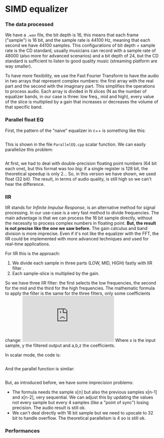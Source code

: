# SIMD equalizer #
### The data processed ###
We have a `.wav` file, the bit depth is 16, this means that each frame ("sample") is 16 bit, and the sample rate is 44100 Hz, meaning that each second we have 44100 samples. 
This configurations of bit depth + sample rate is the CD standard, usually musicians can record with a sample rate of 48000 (also more for advanced scenarios) and a bit depth of 24, but the CD standard is sufficient to 
listen to good quality music (streaming platform are way smaller).

To have more flexibility, we use the Fast Fourier Transform to have the audio in two arrays that represent complex numbers: the first array with the real part and the second with the imaginary part. This simplifies the operations
to process audio. Each array is divided in N slices (N as the number of equalizer bands, in our case is three: low freq., mid and high), every value of the slice is multiplied by a gain that increases or decreases the volume of that specific band.

### Parallel float EQ ###
First, the pattern of the "naive" equalizer in c++ is something like this:
```

```

This is shown in the file ```ParallelEQ.cpp``` scalar function.
We can easily parallelize this problem:
```

```

At first, we had to deal with double-precision floating point numbers (64 bit each one), but this format was too big: if a single register is 128 bit, the theoretical speedup is only 2...
So, in this version we have shown, we used float (32 bit). The result, in terms of audio quality, is still high so we can't hear the difference. 

### IIR ###
IIR stands for *Infinite Impulse Response*, is an alternative method for signal processing. In our use-case is a very fast method to divide frequencies. The main advantage is that we can process the 16 bit sample directly, without the necessity to process complex numbers in floating point.
**But, the result is not precise like the one we saw before.** The gain calculus and band division is more imprecise.
Even if it's not like the equalizer with the FFT, the IIR could be implemented with more advanced techniques and used for real-time applications.

For IIR this is the approach:
1. We divide each sample in three parts (LOW, MID, HIGH) fastly with IIR filter .
2. Each sample-slice is multiplied by the gain.

So we have three IIR filter: the first selects the low frequencies, the second for the mid and the third for the high frequencies. The mathematic formula to apply the filter is the same for the three filters, only some coefficients change:
![IIR](https://latex.codecogs.com/png.latex?y%5Bn%5D%20%3D%20%5Cfrac%7B%5Csum_%7Bk%3D0%7D%5EM%20b_k%20x%5Bn-k%5D%7D%7B1%20%2B%20%5Csum_%7Bk%3D1%7D%5EN%20a_k%20y%5Bn-k%5D%7D)
Where x is the input sample, y the filtered output and a,b,z the coefficients.

In scalar mode, the code is:
```

```

And the parallel function is similar:
```

```

But, as introduced before, we have some imprecision problems:
- The formula needs the sample x[n] but also the previous samples x[n-1] and x[n-2], very sequential. We can adjust this by updating the values not every sample but every 4 samples (like a "point of sync") losing precision. The audio result is still ok.
- We can't deal directly with 16 bit sample but we need to upscale to 32 bit to handle overflow. The theoretical parallelism is 4 so is still ok.

### Performances ###
